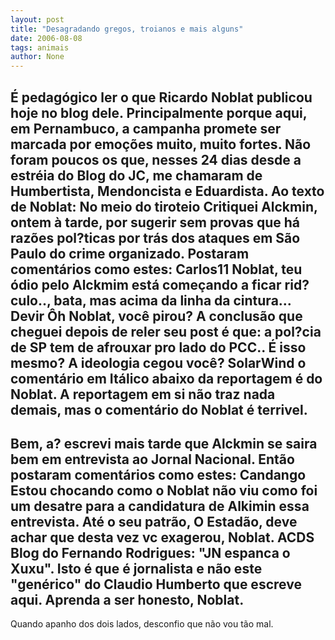 ```yaml
---
layout: post
title: "Desagradando gregos, troianos e mais alguns"
date: 2006-08-08
tags: animais
author: None
---
```


É pedagógico ler o que Ricardo Noblat publicou hoje no blog dele. Principalmente porque aqui, em Pernambuco, a campanha promete ser marcada por emoções muito, muito fortes. 
Não foram poucos os que, nesses 24 dias desde a estréia do Blog do JC, me chamaram de Humbertista, Mendoncista e Eduardista. 
Ao texto de Noblat:
No meio do tiroteio
Critiquei Alckmin, ontem à tarde, por sugerir sem provas que há razões pol?ticas por trás dos ataques em São Paulo do crime organizado. Postaram comentários como estes:
Carlos11 Noblat, teu ódio pelo Alckmim está começando a ficar rid?culo.., bata, mas acima da linha da cintura...
Devir Ôh Noblat, você pirou? A conclusão que cheguei depois de reler seu post é que: a pol?cia de SP tem de afrouxar pro lado do PCC.. É isso mesmo? A ideologia cegou você?
SolarWind o comentário em Itálico abaixo da reportagem é do Noblat. A reportagem em si não traz nada demais, mas o comentário do Noblat é terrivel.
------------------------------
Bem, a? escrevi mais tarde que Alckmin se saira bem em entrevista ao Jornal Nacional. Então postaram comentários como estes:
Candango 
Estou chocando como o Noblat não viu como foi um desatre para a candidatura de Alkimin essa entrevista. Até o seu patrão, O Estadão, deve achar que desta vez vc exagerou, Noblat. 
ACDS Blog do Fernando Rodrigues: \"JN espanca o Xuxu\". Isto é que é jornalista e não este \"genérico\" do Claudio Humberto que escreve aqui. Aprenda a ser honesto, Noblat.
-------------------------
Quando apanho dos dois lados, desconfio que não vou tão mal. 